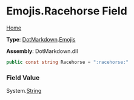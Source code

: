# Emojis\.Racehorse Field

[Home](../../../README.md)

**Type**: [DotMarkdown](../../README.md)\.[Emojis](../README.md)

**Assembly**: DotMarkdown\.dll

```csharp
public const string Racehorse = ":racehorse:"
```

### Field Value

System\.[String](https://docs.microsoft.com/en-us/dotnet/api/system.string)